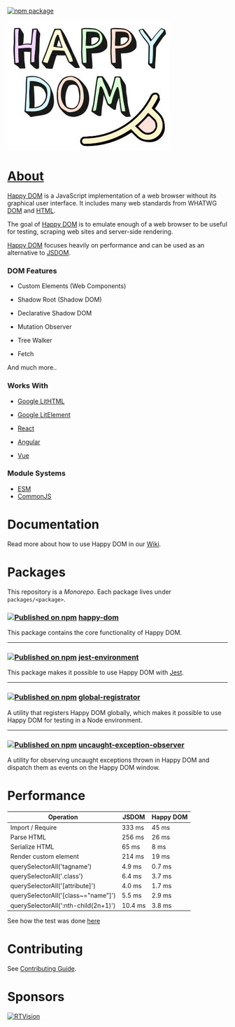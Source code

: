 <a href="https://npmjs.com/package/happy-dom"><img src="https://badgen.net/npm/v/happy-dom" alt="npm package">

![Happy DOM Logo](https://github.com/capricorn86/happy-dom/raw/master/docs/happy-dom-logo.jpg)

# About

[Happy DOM](https://github.com/capricorn86/happy-dom) is a JavaScript implementation of a web browser without its graphical user interface. It includes many web standards from WHATWG [DOM](https://dom.spec.whatwg.org/) and [HTML](https://html.spec.whatwg.org/multipage/).

The goal of [Happy DOM](https://github.com/capricorn86/happy-dom) is to emulate enough of a web browser to be useful for testing, scraping web sites and server-side rendering.

[Happy DOM](https://github.com/capricorn86/happy-dom) focuses heavily on performance and can be used as an alternative to [JSDOM](https://github.com/jsdom/jsdom).

### DOM Features

-   Custom Elements (Web Components)

-   Shadow Root (Shadow DOM)

-   Declarative Shadow DOM

-   Mutation Observer

-   Tree Walker

-   Fetch

And much more..

### Works With

-   [Google LitHTML](https://lit-html.polymer-project.org)

-   [Google LitElement](https://lit-element.polymer-project.org)

-   [React](https://reactjs.org)

-   [Angular](https://angular.io/)

-   [Vue](https://vuejs.org/)

### Module Systems

-   [ESM](https://nodejs.org/api/esm.html#introduction)
-   [CommonJS](https://nodejs.org/api/modules.html#modules-commonjs-modules)

# Documentation

Read more about how to use Happy DOM in our [Wiki](https://github.com/capricorn86/happy-dom/wiki).

# Packages

This repository is a _Monorepo_. Each package lives under `packages/<package>`.

### [![Published on npm](https://img.shields.io/npm/v/happy-dom.svg)](https://www.npmjs.com/package/happy-dom) [happy-dom](https://github.com/capricorn86/happy-dom/tree/master/packages/happy-dom)

This package contains the core functionality of Happy DOM.

---

### [![Published on npm](https://img.shields.io/npm/v/@happy-dom/jest-environment.svg)](https://www.npmjs.com/package/@happy-dom/jest-environment) [jest-environment](https://github.com/capricorn86/happy-dom/tree/master/packages/jest-environment)

This package makes it possible to use Happy DOM with [Jest](https://jestjs.io/).

---

### [![Published on npm](https://img.shields.io/npm/v/@happy-dom/global-registrator.svg)](https://www.npmjs.com/package/@happy-dom/global-registrator) [global-registrator](https://github.com/capricorn86/happy-dom/tree/master/packages/global-registrator)

A utility that registers Happy DOM globally, which makes it possible to use Happy DOM for testing in a Node environment.

---

### [![Published on npm](https://img.shields.io/npm/v/@happy-dom/uncaught-exception-observer.svg)](https://www.npmjs.com/package/@happy-dom/uncaught-exception-observer) [uncaught-exception-observer](https://github.com/capricorn86/happy-dom/tree/master/packages/uncaught-exception-observer)

A utility for observing uncaught exceptions thrown in Happy DOM and dispatch them as events on the Happy DOM window.

# Performance

| Operation                            | JSDOM   | Happy DOM |
| ------------------------------------ | ------- | --------- |
| Import / Require                     | 333 ms  | 45 ms     |
| Parse HTML                           | 256 ms  | 26 ms     |
| Serialize HTML                       | 65 ms   | 8 ms      |
| Render custom element                | 214 ms  | 19 ms     |
| querySelectorAll('tagname')          | 4.9 ms  | 0.7 ms    |
| querySelectorAll('.class')           | 6.4 ms  | 3.7 ms    |
| querySelectorAll('[attribute]')      | 4.0 ms  | 1.7 ms    |
| querySelectorAll('[class~="name"]')  | 5.5 ms  | 2.9 ms    |
| querySelectorAll(':nth-child(2n+1)') | 10.4 ms | 3.8 ms    |

See how the test was done [here](https://github.com/capricorn86/happy-dom-performance-test)

# Contributing

See [Contributing Guide](https://github.com/capricorn86/happy-dom/blob/master/docs/contributing.md).

# Sponsors

[<img alt="RTVision" width="120px" src="https://avatars.githubusercontent.com/u/8292810?s=200&v=4" />](https://rtvision.com)
